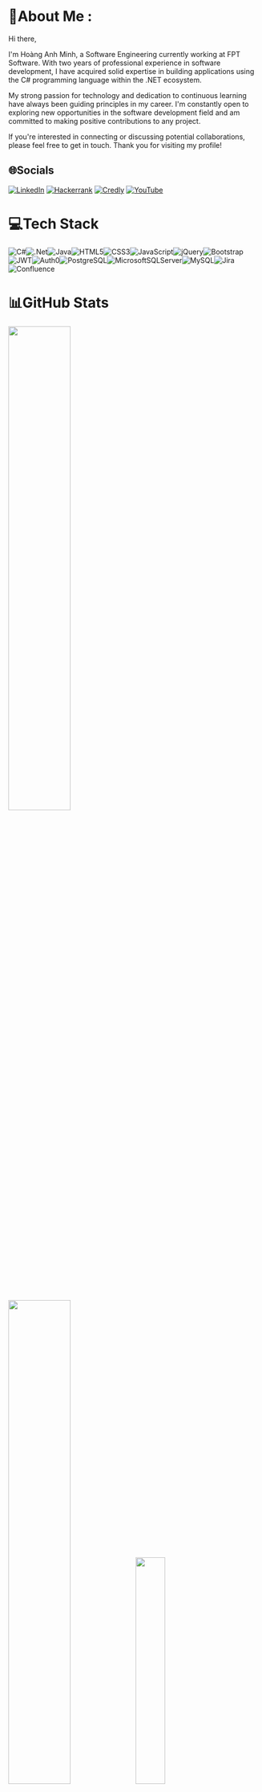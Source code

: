 # 💫About Me :
Hi there,

I'm Hoàng Anh Minh, a Software Engineering currently working at FPT Software. With two years of professional experience in software development, I have acquired solid expertise in building applications using the C# programming language within the .NET ecosystem.

My strong passion for technology and dedication to continuous learning have always been guiding principles in my career. I'm constantly open to exploring new opportunities in the software development field and am committed to making positive contributions to any project.

If you're interested in connecting or discussing potential collaborations, please feel free to get in touch. Thank you for visiting my profile!

## 🌐Socials
[![LinkedIn](https://img.shields.io/badge/LinkedIn-%230077B5.svg?logo=linkedin&logoColor=white)](https://linkedin.com/in/hoanganhminh/) [![Hackerrank](https://img.shields.io/badge/-Hackerrank-2EC866?logo=HackerRank&logoColor=white)](https://www.hackerrank.com/hoanganhminh1201) [![Credly](https://img.shields.io/badge/-Credly-FF6B00?style=flat&logo=credly&logoColor=white)](https://www.credly.com/users/hoanganhminh) [![YouTube](https://img.shields.io/badge/YouTube-%23FF0000.svg?logo=YouTube&logoColor=white)](https://youtube.com/c/@TheBattleCatsVietNam) 

# 💻Tech Stack
![C#](https://img.shields.io/badge/c%23-%23239120.svg?style=for-the-badge&logo=c-sharp&logoColor=white)![.Net](https://img.shields.io/badge/.NET-5C2D91?style=for-the-badge&logo=.net&logoColor=white)![Java](https://img.shields.io/badge/java-%23ED8B00.svg?style=for-the-badge&logo=java&logoColor=white)![HTML5](https://img.shields.io/badge/html5-%23E34F26.svg?style=for-the-badge&logo=html5&logoColor=white)![CSS3](https://img.shields.io/badge/css3-%231572B6.svg?style=for-the-badge&logo=css3&logoColor=white)![JavaScript](https://img.shields.io/badge/javascript-%23323330.svg?style=for-the-badge&logo=javascript&logoColor=%23F7DF1E)![jQuery](https://img.shields.io/badge/jquery-%230769AD.svg?style=for-the-badge&logo=jquery&logoColor=white)![Bootstrap](https://img.shields.io/badge/bootstrap-%23563D7C.svg?style=for-the-badge&logo=bootstrap&logoColor=white)![JWT](https://img.shields.io/badge/JWT-black?style=for-the-badge&logo=JSON%20web%20tokens)![Auth0](https://img.shields.io/badge/auth0-%23EB5424.svg?&style=for-the-badge&logo=auth0&logoColor=white)![PostgreSQL](https://img.shields.io/badge/postgresql-%230000A0.svg?&style=for-the-badge&logo=postgresql&logoColor=white)![MicrosoftSQLServer](https://img.shields.io/badge/Microsoft%20SQL%20Sever-CC2927?style=for-the-badge&logo=microsoft%20sql%20server&logoColor=white)![MySQL](https://img.shields.io/badge/mysql-%23E4405F.svg?style=for-the-badge&logo=mysql&logoColor=white)![Jira](https://img.shields.io/badge/jira-%230A0FFF.svg?style=for-the-badge&logo=jira&logoColor=white)![Confluence](https://img.shields.io/badge/confluence-%23F6820D.svg?style=for-the-badge&logo=confluence&logoColor=white)

# 📊GitHub Stats
<p align=left>
<img algin='left' width='49.7%' src='https://readme-stats-fabio-vicente.vercel.app/api?username=hoanganhminh&count_private=true&show_icons=true&theme=react' />
<img algin='right' width='49.7%' src='https://github-readme-streak-stats.herokuapp.com/?user=hoanganhminh&theme=react' />
<img algin='left' width='34%' src='https://github-readme-stats.vercel.app/api/top-langs/?username=hoanganhminh&theme=react&hide_border=false&include_all_commits=true&count_private=false&layout=compact&langs_count=8' />
<img algin='right' width='65%' src='https://github-trophies.vercel.app/?username=hoanganhminh&theme=radical&no-frame=false&no-bg=false'/>
</p>

---
[![](https://visitcount.itsvg.in/api?id=hoanganhminh&icon=0&color=0)](https://visitcount.itsvg.in)
